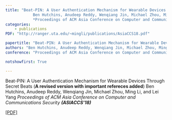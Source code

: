 ```yaml
---
title: "Beat-PIN: A User Authentication Mechanism for Wearable Devices Through Secret Beats (__A revised version with important refereces added__)
            Ben Hutchins, Anudeep Reddy, Wenqiang Jin, Michael Zhou, Ming Li, and Lei Yang 
            *Proceedings of ACM Asia Conference on Computer and Communications Security __(ASIACCS'18)__*"
categories:
    - publications
PDF: "http://ranger.uta.edu/~mingli/publications/AsiaCCS18.pdf"

papertitle: "Beat-PIN: A User Authentication Mechanism for Wearable Devices Through Secret Beats (__A revised version with important refereces added__)"
authors: "Ben Hutchins, Anudeep Reddy, Wenqiang Jin, Michael Zhou, Ming Li, and Lei Yang"
conference: "Proceedings of ACM Asia Conference on Computer and Communications Security (ASIACCS'18)"

notshowfirst: True

---
```

Beat-PIN: A User Authentication Mechanism for Wearable Devices Through Secret Beats (__A revised version with important refereces added__)
            Ben Hutchins, Anudeep Reddy, Wenqiang Jin, Michael Zhou, Ming Li, and Lei Yang 
            *Proceedings of ACM Asia Conference on Computer and Communications Security __(ASIACCS'18)__*

[[PDF]](http://ranger.uta.edu/~mingli/publications/AsiaCCS18.pdf) 
